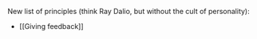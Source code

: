 New list of principles (think Ray Dalio, but without the cult of personality):

- [[Giving feedback]]